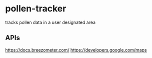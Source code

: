 # pollen-tracker
tracks pollen data in a user designated area

## APIs

https://docs.breezometer.com/ https://developers.google.com/maps
